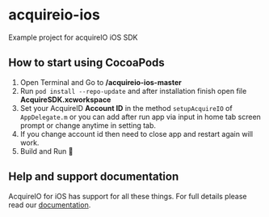 # acquireio-ios
Example project for acquireIO iOS SDK

## How to start using CocoaPods
1.  Open Terminal and   Go to **/acquireio-ios-master**
2.  Run `pod install --repo-update` and after installation finish open file **AcquireSDK.xcworkspace**
3.  Set your AcquireID **Account ID** in the method `setupAcquireIO` of `AppDelegate.m` or you can add after run app via input in home tab screen prompt or change anytime in setting tab.
4. If you change account id then need to close app and restart again will work.
4.  Build and Run 🎉

## Help and support documentation
AcquireIO for iOS has support for all these things. For full details please read our [documentation](https://developer.acquire.io/ios/sdk-setup-guide/getting-start-ios).

